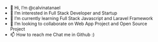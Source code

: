 - 👋 Hi, I’m @calvinatanael
- 👀 I’m interested in Full Stack Developer and Startup 
- 🌱 I’m currently learning Full Stack Javascript and Laravel Framework
- 💞️ I’m looking to collaborate on Web App Project and Open Source Project
- 📫 How to reach me Chat me in Github :)

<!---
calvinatanael/calvinatanael is a ✨ special ✨ repository because its `README.md` (this file) appears on your GitHub profile.
You can click the Preview link to take a look at your changes.
--->

